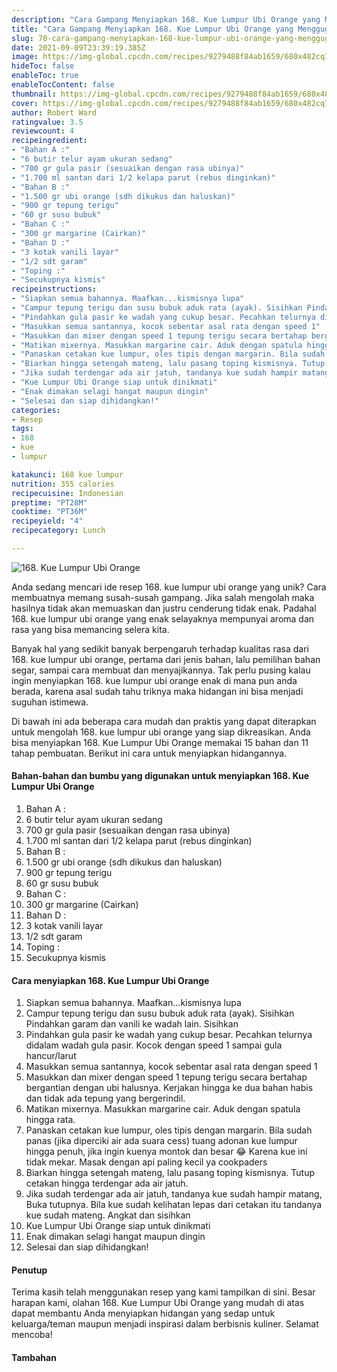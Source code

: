 ```yaml
---
description: "Cara Gampang Menyiapkan 168. Kue Lumpur Ubi Orange yang Menggugah Selera"
title: "Cara Gampang Menyiapkan 168. Kue Lumpur Ubi Orange yang Menggugah Selera"
slug: 70-cara-gampang-menyiapkan-168-kue-lumpur-ubi-orange-yang-menggugah-selera
date: 2021-09-09T23:39:19.385Z
image: https://img-global.cpcdn.com/recipes/9279488f84ab1659/680x482cq70/168-kue-lumpur-ubi-orange-foto-resep-utama.jpg
hideToc: false
enableToc: true
enableTocContent: false
thumbnail: https://img-global.cpcdn.com/recipes/9279488f84ab1659/680x482cq70/168-kue-lumpur-ubi-orange-foto-resep-utama.jpg
cover: https://img-global.cpcdn.com/recipes/9279488f84ab1659/680x482cq70/168-kue-lumpur-ubi-orange-foto-resep-utama.jpg
author: Robert Ward
ratingvalue: 3.5
reviewcount: 4
recipeingredient:
- "Bahan A :"
- "6 butir telur ayam ukuran sedang"
- "700 gr gula pasir (sesuaikan dengan rasa ubinya)"
- "1.700 ml santan dari 1/2 kelapa parut (rebus dinginkan)"
- "Bahan B :"
- "1.500 gr ubi orange (sdh dikukus dan haluskan)"
- "900 gr tepung terigu"
- "60 gr susu bubuk"
- "Bahan C :"
- "300 gr margarine (Cairkan)"
- "Bahan D :"
- "3 kotak vanili layar"
- "1/2 sdt garam"
- "Toping :"
- "Secukupnya kismis"
recipeinstructions:
- "Siapkan semua bahannya. Maafkan...kismisnya lupa"
- "Campur tepung terigu dan susu bubuk aduk rata (ayak). Sisihkan Pindahkan garam dan vanili ke wadah lain. Sisihkan"
- "Pindahkan gula pasir ke wadah yang cukup besar. Pecahkan telurnya didalam wadah gula pasir. Kocok dengan speed 1 sampai gula hancur/larut"
- "Masukkan semua santannya, kocok sebentar asal rata dengan speed 1"
- "Masukkan dan mixer dengan speed 1 tepung terigu secara bertahap bergantian dengan ubi halusnya. Kerjakan hingga ke dua bahan habis dan tidak ada tepung yang bergerindil."
- "Matikan mixernya. Masukkan margarine cair. Aduk dengan spatula hingga rata."
- "Panaskan cetakan kue lumpur, oles tipis dengan margarin. Bila sudah panas (jika diperciki air ada suara cess) tuang adonan kue lumpur hingga penuh, jika ingin kuenya montok dan besar 😂 Karena kue ini tidak mekar. Masak dengan api paling kecil ya cookpaders"
- "Biarkan hingga setengah mateng, lalu pasang toping kismisnya. Tutup cetakan hingga terdengar ada air jatuh."
- "Jika sudah terdengar ada air jatuh, tandanya kue sudah hampir matang, Buka tutupnya. Bila kue sudah kelihatan lepas dari cetakan itu tandanya kue sudah mateng. Angkat dan sisihkan"
- "Kue Lumpur Ubi Orange siap untuk dinikmati"
- "Enak dimakan selagi hangat maupun dingin"
- "Selesai dan siap dihidangkan!"
categories:
- Resep
tags:
- 168
- kue
- lumpur

katakunci: 168 kue lumpur 
nutrition: 355 calories
recipecuisine: Indonesian
preptime: "PT28M"
cooktime: "PT36M"
recipeyield: "4"
recipecategory: Lunch

---
```



![168. Kue Lumpur Ubi Orange](https://img-global.cpcdn.com/recipes/9279488f84ab1659/680x482cq70/168-kue-lumpur-ubi-orange-foto-resep-utama.jpg)

Anda sedang mencari ide resep 168. kue lumpur ubi orange yang unik? Cara membuatnya memang susah-susah gampang. Jika salah mengolah maka hasilnya tidak akan memuaskan dan justru cenderung tidak enak. Padahal 168. kue lumpur ubi orange yang enak selayaknya mempunyai aroma dan rasa yang bisa memancing selera kita.

Banyak hal yang sedikit banyak berpengaruh terhadap kualitas rasa dari 168. kue lumpur ubi orange, pertama dari jenis bahan, lalu pemilihan bahan segar, sampai cara membuat dan menyajikannya. Tak perlu pusing kalau ingin menyiapkan 168. kue lumpur ubi orange enak di mana pun anda berada, karena asal sudah tahu triknya maka hidangan ini bisa menjadi suguhan istimewa.



Di bawah ini ada beberapa cara mudah dan praktis yang dapat diterapkan untuk mengolah 168. kue lumpur ubi orange yang siap dikreasikan. Anda bisa menyiapkan 168. Kue Lumpur Ubi Orange memakai 15 bahan dan 11 tahap pembuatan. Berikut ini cara untuk menyiapkan hidangannya.

<!--inarticleads1-->

#### Bahan-bahan dan bumbu yang digunakan untuk menyiapkan 168. Kue Lumpur Ubi Orange

1. Bahan A :
1. 6 butir telur ayam ukuran sedang
1. 700 gr gula pasir (sesuaikan dengan rasa ubinya)
1. 1.700 ml santan dari 1/2 kelapa parut (rebus dinginkan)
1. Bahan B :
1. 1.500 gr ubi orange (sdh dikukus dan haluskan)
1. 900 gr tepung terigu
1. 60 gr susu bubuk
1. Bahan C :
1. 300 gr margarine (Cairkan)
1. Bahan D :
1. 3 kotak vanili layar
1. 1/2 sdt garam
1. Toping :
1. Secukupnya kismis

<!--inarticleads2-->

#### Cara menyiapkan 168. Kue Lumpur Ubi Orange

1. Siapkan semua bahannya. Maafkan...kismisnya lupa
1. Campur tepung terigu dan susu bubuk aduk rata (ayak). Sisihkan Pindahkan garam dan vanili ke wadah lain. Sisihkan
1. Pindahkan gula pasir ke wadah yang cukup besar. Pecahkan telurnya didalam wadah gula pasir. Kocok dengan speed 1 sampai gula hancur/larut
1. Masukkan semua santannya, kocok sebentar asal rata dengan speed 1
1. Masukkan dan mixer dengan speed 1 tepung terigu secara bertahap bergantian dengan ubi halusnya. Kerjakan hingga ke dua bahan habis dan tidak ada tepung yang bergerindil.
1. Matikan mixernya. Masukkan margarine cair. Aduk dengan spatula hingga rata.
1. Panaskan cetakan kue lumpur, oles tipis dengan margarin. Bila sudah panas (jika diperciki air ada suara cess) tuang adonan kue lumpur hingga penuh, jika ingin kuenya montok dan besar 😂 Karena kue ini tidak mekar. Masak dengan api paling kecil ya cookpaders
1. Biarkan hingga setengah mateng, lalu pasang toping kismisnya. Tutup cetakan hingga terdengar ada air jatuh.
1. Jika sudah terdengar ada air jatuh, tandanya kue sudah hampir matang, Buka tutupnya. Bila kue sudah kelihatan lepas dari cetakan itu tandanya kue sudah mateng. Angkat dan sisihkan
1. Kue Lumpur Ubi Orange siap untuk dinikmati
1. Enak dimakan selagi hangat maupun dingin
1. Selesai dan siap dihidangkan!

#### Penutup

Terima kasih telah menggunakan resep yang kami tampilkan di sini. Besar harapan kami, olahan 168. Kue Lumpur Ubi Orange yang mudah di atas dapat membantu Anda menyiapkan hidangan yang sedap untuk keluarga/teman maupun menjadi inspirasi dalam berbisnis kuliner. Selamat mencoba!

#### Tambahan



